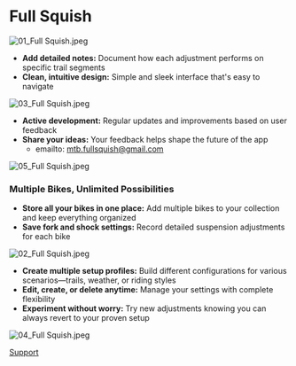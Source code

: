 # Full Squish

![01_Full Squish.jpeg](Full%20Squish%20264ce02ce2eb80e8a018da663c49b5aa/01_Full_Squish.jpeg)

- **Add detailed notes:** Document how each adjustment performs on specific trail segments
- **Clean, intuitive design:** Simple and sleek interface that's easy to navigate

![03_Full Squish.jpeg](Full%20Squish%20264ce02ce2eb80e8a018da663c49b5aa/03_Full_Squish.jpeg)

- **Active development:** Regular updates and improvements based on user feedback
- **Share your ideas:** Your feedback helps shape the future of the app
    - emailto: mtb.fullsquish@gmail.com

![05_Full Squish.jpeg](Full%20Squish%20264ce02ce2eb80e8a018da663c49b5aa/05_Full_Squish.jpeg)

### Multiple Bikes, Unlimited Possibilities

- **Store all your bikes in one place:** Add multiple bikes to your collection and keep everything organized
- **Save fork and shock settings:** Record detailed suspension adjustments for each bike

![02_Full Squish.jpeg](Full%20Squish%20264ce02ce2eb80e8a018da663c49b5aa/02_Full_Squish.jpeg)

- **Create multiple setup profiles:** Build different configurations for various scenarios—trails, weather, or riding styles
- **Edit, create, or delete anytime:** Manage your settings with complete flexibility
- **Experiment without worry:** Try new adjustments knowing you can always revert to your proven setup

![04_Full Squish.jpeg](Full%20Squish%20264ce02ce2eb80e8a018da663c49b5aa/04_Full_Squish.jpeg)

[Support](https://www.notion.so/Support-28cce02ce2eb8091976bfdd1b2a2cc75?pvs=21)